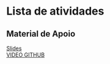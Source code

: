 # Lista de atividades


## Material de Apoio
[Slides](https://docs.google.com/presentation/d/1rbwuekduJZTNR3DxE4xZ0gyHwBOHmrkAjdqGz09-kPo/edit?usp=sharing)   
[VIDEO GITHUB](https://www.youtube.com/watch?v=zg8JcK1dgMI)   

